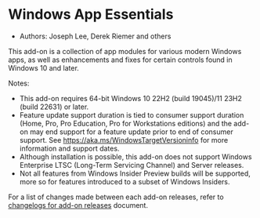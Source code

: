 # Windows App Essentials

* Authors: Joseph Lee, Derek Riemer and others

This add-on is a collection of app modules for various modern Windows apps, as well as enhancements and fixes for certain controls found in Windows 10 and later.

Notes:

* This add-on requires 64-bit Windows 10 22H2 (build 19045)/11 23H2 (build 22631) or later.
* Feature update support duration is tied to consumer support duration (Home, Pro, Pro Education, Pro for Workstations editions) and the add-on may end support for a feature update prior to end of consumer support. See <https://aka.ms/WindowsTargetVersioninfo> for more information and support dates.
* Although installation is possible, this add-on does not support Windows Enterprise LTSC (Long-Term Servicing Channel) and Server releases.
* Not all features from Windows Insider Preview builds will be supported, more so for features introduced to a subset of Windows Insiders.

For a list of changes made between each add-on releases, refer to [changelogs for add-on releases][1] document.

[1]: https://github.com/josephsl/wintenapps/blob/main/changes.md
